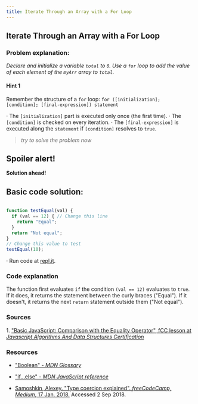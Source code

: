 ```yaml
---
title: Iterate Through an Array with a For Loop
---
```

## Iterate Through an Array with a For Loop
### Problem explanation:
_Declare and initialize a variable `total` to `0`. Use a `for` loop to add the value of each element of the `myArr` array to `total`._

#### Hint 1
Remember the structure of a `for` loop:
`for ([initialization]; [condition]; [final-expression])
   statement`
   
· The `[initialization]` part is executed only once (the first time).
· The `[condition]` is checked on every iteration.
· The `[final-expression]` is executed along the `statement` if `[condition]` resolves to `true`.
> _try to solve the problem now_


## Spoiler alert!

**Solution ahead!**

## Basic code solution:

```javascript

function testEqual(val) {
  if (val == 12) { // Change this line
    return "Equal";
  }
  return "Not equal";
}
// Change this value to test
testEqual(10);

```
·  Run code at [repl.it](https://repl.it/@AdrianSkar/Basic-JS-Comparison-with-greater-operator).

### Code explanation
The function first evaluates `if` the condition `(val == 12)` evaluates to `true`. If it does, it returns the statement between the curly braces ("Equal"). If it doesn't, it returns the next `return` statement outside them ("Not equal"). 

### Sources
<span id="cite1">1</span>. ["Basic JavaScript: Comparison with the Equality Operator", fCC lesson at *Javascript Algorithms And Data Structures Certification*](https://learn.freecodecamp.org/javascript-algorithms-and-data-structures/basic-javascript/comparison-with-the-equality-operator)

### Resources
- ["Boolean" - *MDN Glossary*](https://developer.mozilla.org/en-US/docs/Glossary/Boolean)

- ["if...else" - *MDN JavaScript reference*](https://developer.mozilla.org/en-US/docs/Web/JavaScript/Reference/Statements/if...else)

- [Samoshkin, Alexey. "Type coercion explained". *freeCodeCamp, Medium*, 17 Jan. 2018.](https://medium.freecodecamp.org/js-type-coercion-explained-27ba3d9a2839) Accessed 2 Sep 2018. 


<!--stackedit_data:
eyJoaXN0b3J5IjpbLTE2Mjk1NjEwNTksLTE2MzU3MDc1MzEsLT
UxNzIyMzYzNSw2ODU2NzUxNDksLTgyNTMwNTQ4LC0xOTM0ODkz
MjUsMjA1Mjk5NTg2MCwxNTYxMDAxNzU3LDE4Mzc1NTIyOTMsLT
ExNTAxMzMyNjcsMTUxMzg0NjIwNCwtMjE0Njc2NDQ0NywtMjQw
NjA3MDU1LDIxMzU2MDE2MjQsODE1MjM2OTU4LDgyMDgxNTI4Ny
wtMTE1NjQzMjYyNiwtNTk4OTI1NDA2LC05OTIzNDYyOTcsLTEz
NjUwMDc3NTVdfQ==
-->